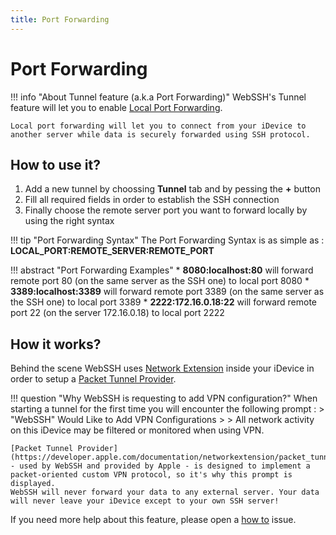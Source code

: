 ```yaml
---
title: Port Forwarding
---
```

# Port Forwarding
!!! info "About Tunnel feature (a.k.a Port Forwarding)"
    WebSSH's Tunnel feature will let you to enable [Local Port Forwarding](https://en.wikipedia.org/wiki/Port_forwarding#Local_port_forwarding).

    Local port forwarding will let you to connect from your iDevice to another server while data is securely forwarded using SSH protocol.

## How to use it?
1. Add a new tunnel by choossing **Tunnel** tab and by pessing the **+** button
2. Fill all required fields in order to establish the SSH connection
3. Finally choose the remote server port you want to forward locally by using the right syntax

!!! tip "Port Forwarding Syntax"
    The Port Forwarding Syntax is as simple as : **LOCAL_PORT:REMOTE_SERVER:REMOTE_PORT**

!!! abstract "Port Forwarding Examples"
    * **8080:localhost:80** will forward remote port 80 (on the same server as the SSH one) to local port 8080
    * **3389:localhost:3389** will forward remote port 3389 (on the same server as the SSH one) to local port 3389
    * **2222:172.16.0.18:22** will forward remote port 22 (on the server 172.16.0.18) to local port 2222

## How it works?
Behind the scene WebSSH uses [Network Extension](https://developer.apple.com/documentation/networkextension) inside your iDevice in order to setup a [Packet Tunnel Provider](https://developer.apple.com/documentation/networkextension/packet_tunnel_provider).

!!! question "Why WebSSH is requesting to add VPN configuration?"
    When starting a tunnel for the first time you will encounter the following prompt :
    > "WebSSH" Would Like to Add VPN Configurations
    >
    > All network activity on this iDevice may be filtered or monitored when using VPN.

    [Packet Tunnel Provider](https://developer.apple.com/documentation/networkextension/packet_tunnel_provider) - used by WebSSH and provided by Apple - is designed to implement a packet-oriented custom VPN protocol, so it's why this prompt is displayed.
    WebSSH will never forward your data to any external server. Your data will never leave your iDevice except to your own SSH server!

If you need more help about this feature, please open a [how to](https://github.com/isontheline/pro.webssh.net/issues/new?assignees=&labels=&template=how_to.md&title=) issue.